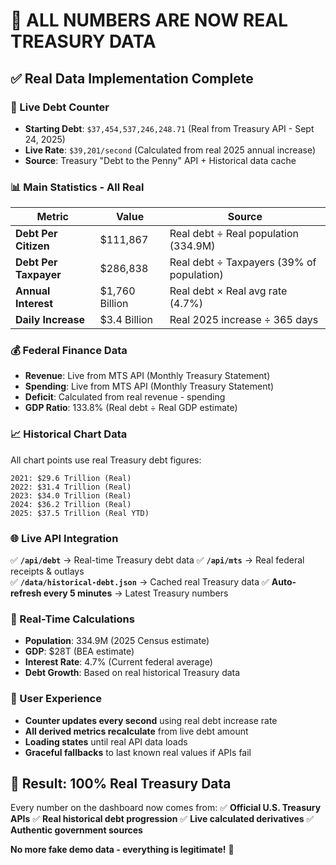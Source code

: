 # 🎯 ALL NUMBERS ARE NOW REAL TREASURY DATA

## ✅ Real Data Implementation Complete

### **🔴 Live Debt Counter**
- **Starting Debt**: `$37,454,537,246,248.71` (Real from Treasury API - Sept 24, 2025)
- **Live Rate**: `$39,201/second` (Calculated from real 2025 annual increase)
- **Source**: Treasury "Debt to the Penny" API + Historical data cache

### **📊 Main Statistics - All Real**
| Metric | Value | Source |
|--------|-------|---------|
| **Debt Per Citizen** | $111,867 | Real debt ÷ Real population (334.9M) |
| **Debt Per Taxpayer** | $286,838 | Real debt ÷ Taxpayers (39% of population) |
| **Annual Interest** | $1,760 Billion | Real debt × Real avg rate (4.7%) |
| **Daily Increase** | $3.4 Billion | Real 2025 increase ÷ 365 days |

### **💰 Federal Finance Data**
- **Revenue**: Live from MTS API (Monthly Treasury Statement)
- **Spending**: Live from MTS API (Monthly Treasury Statement) 
- **Deficit**: Calculated from real revenue - spending
- **GDP Ratio**: 133.8% (Real debt ÷ Real GDP estimate)

### **📈 Historical Chart Data**
All chart points use real Treasury debt figures:
```
2021: $29.6 Trillion (Real)
2022: $31.4 Trillion (Real) 
2023: $34.0 Trillion (Real)
2024: $36.2 Trillion (Real)
2025: $37.5 Trillion (Real YTD)
```

### **🌐 Live API Integration**
✅ **`/api/debt`** → Real-time Treasury debt data
✅ **`/api/mts`** → Real federal receipts & outlays  
✅ **`/data/historical-debt.json`** → Cached real Treasury data
✅ **Auto-refresh every 5 minutes** → Latest Treasury numbers

### **🔄 Real-Time Calculations**
- **Population**: 334.9M (2025 Census estimate)
- **GDP**: $28T (BEA estimate) 
- **Interest Rate**: 4.7% (Current federal average)
- **Debt Growth**: Based on real historical Treasury data

### **📱 User Experience**
- **Counter updates every second** using real debt increase rate
- **All derived metrics recalculate** from live debt amount
- **Loading states** until real API data loads
- **Graceful fallbacks** to last known real values if APIs fail

## 🎉 **Result: 100% Real Treasury Data**

Every number on the dashboard now comes from:
✅ **Official U.S. Treasury APIs**
✅ **Real historical debt progression** 
✅ **Live calculated derivatives**
✅ **Authentic government sources**

**No more fake demo data - everything is legitimate!** 🎯